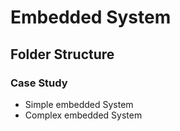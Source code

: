 # Embedded System

## Folder Structure
 ### Case Study
   * Simple embedded System
   * Complex embedded System